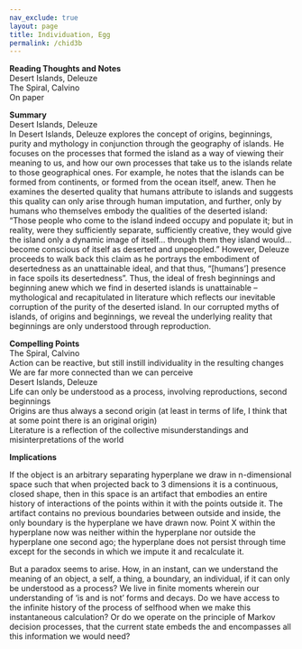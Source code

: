 ```yaml
---          
nav_exclude: true          
layout: page          
title: Individuation, Egg  
permalink: /chid3b          
---          
```

**Reading Thoughts and Notes**  
Desert Islands, Deleuze  
The Spiral, Calvino  
On paper  
  
**Summary**  
Desert Islands, Deleuze  
In Desert Islands, Deleuze explores the concept of origins, beginnings, purity and mythology in conjunction through the geography of islands. He focuses on the processes that formed the island as a way of viewing their meaning to us, and how our own processes that take us to the islands relate to those geographical ones. For example, he notes that the islands can be formed from continents, or formed from the ocean itself, anew. Then he examines the deserted quality that humans attribute to islands and suggests this quality can only arise through human imputation, and further, only by humans who themselves embody the qualities of the deserted island: “Those people who come to the island indeed occupy and populate it; but in reality, were they sufficiently separate, sufficiently creative, they would give the island only a dynamic image of itself… through them they island would… become conscious of itself as deserted and unpeopled.” However, Deleuze proceeds to walk back this claim as he portrays the embodiment of desertedness as an unattainable ideal, and that thus, “[humans’] presence in face spoils its desertedness”. Thus, the ideal of fresh beginnings and beginning anew which we find in deserted islands is unattainable – mythological and recapitulated in literature which reflects our inevitable corruption of the purity of the deserted island. In our corrupted myths of islands, of origins and beginnings, we reveal the underlying reality that beginnings are only understood through reproduction.  
  
**Compelling Points**  
The Spiral, Calvino  
Action can be reactive, but still instill individuality in the resulting changes  
We are far more connected than we can perceive  
Desert Islands, Deleuze  
Life can only be understood as a process, involving reproductions, second beginnings  
Origins are thus always a second origin (at least in terms of life, I think that at some point there is an original origin)  
Literature is a reflection of the collective misunderstandings and misinterpretations of the world  
  
**Implications**    
  
If the object is an arbitrary separating hyperplane we draw in n-dimensional space such that when projected back to 3 dimensions it is a continuous, closed shape, then in this space is an artifact that embodies an entire history of interactions of the points within it with the points outside it. The artifact contains no previous boundaries between outside and inside, the only boundary is the hyperplane we have drawn now. Point X within the hyperplane now was neither within the hyperplane nor outside the hyperplane one second ago; the hyperplane does not persist through time except for the seconds in which we impute it and recalculate it.  
  
But a paradox seems to arise. How, in an instant, can we understand the meaning of an object, a self, a thing, a boundary, an individual, if it can only be understood as a process? We live in finite moments wherein our understanding of ‘is and is not’ forms and decays. Do we have access to the infinite history of the process of selfhood when we make this instantaneous calculation? Or do we operate on the principle of Markov decision processes, that the current  state embeds the and encompasses all this information we would need?  
  
  